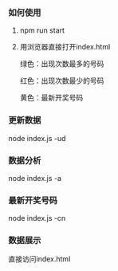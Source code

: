 ### 如何使用

1. npm run start

2. 用浏览器直接打开index.html

   绿色：出现次数最多的号码

   红色：出现次数最少的号码

   黄色：最新开奖号码

### 更新数据

node index.js -ud

### 数据分析

node index.js -a

### 最新开奖号码

node index.js -cn

### 数据展示

直接访问index.html